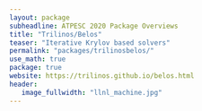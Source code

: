 ```yaml
---
layout: package
subheadline: ATPESC 2020 Package Overviews
title: "Trilinos/Belos"
teaser: "Iterative Krylov based solvers"
permalink: "packages/trilinosbelos/"
use_math: true
package: true
website: https://trilinos.github.io/belos.html
header:
   image_fullwidth: "llnl_machine.jpg"
---
```

